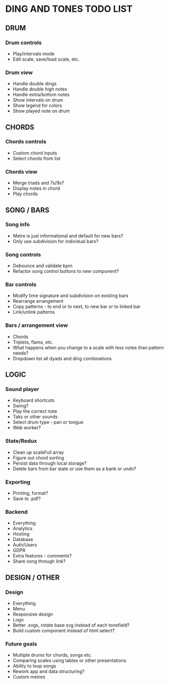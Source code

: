 # DING AND TONES TODO LIST

## DRUM

### Drum controls

* Play/intervals mode
* Edit scale, save/load scale, etc.

### Drum view

* Handle double dings
* Handle double high notes
* Handle extra/bottom notes
* Show intervals on drum
* Show legend for colors
* Show played note on drum

## CHORDS

### Chords controls

* Custom chord inputs
* Select chords from list

### Chords view

* Merge triads and 7s/9s?
* Display notes in chord
* Play chords

## SONG / BARS

### Song info

* Metre is just informational and default for new bars?
* Only use subdivision for individual bars?

### Song controls

* Debounce and validate bpm
* Refactor song control buttons to new component?

### Bar controls

* Modify time signature and subdivision on existing bars
* Rearrange arrangement
* Copy patterns - to end or to next, to new bar or to linked bar
* Link/unlink patterns

### Bars / arrangement view

* Chords
* Triplets, flams, etc.
* What happens when you change to a scale with less notes than pattern needs?
* Dropdown list all dyads and ding combinations

## LOGIC

### Sound player

* Keyboard shortcuts
* Swing?
* Play the correct note
* Taks or other sounds
* Select drum type - pan or tongue
* Web worker?

### State/Redux

* Clean up scaleFull array
* Figure out chord sorting
* Persist data through local storage?
* Delete bars from bar state or use them as a bank or undo?

### Exporting
  
* Printing, format?
* Save to .pdf?

### Backend

* Everything
* Analytics
* Hosting
* Database
* Auth/Users
* GDPR
* Extra features - comments?
* Share song through link?

## DESIGN / OTHER

### Design

* Everything
* Menu
* Responsive design
* Logo
* Better .svgs, rotate base svg instead of each tonefield?
* Build custom component instead of html select?

### Future goals

* Multiple drums for chords, songs etc.
* Comparing scales using tables or other presentations
* Ability to loop songs
* Rework app and data structuring?
* Custom metres
